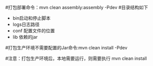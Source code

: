 #打包部署命令：mvn clean assembly:assembly -Pdev 
#目录结构如下
- bin启动和停止脚本
- logs日志路径
- conf 配置文件的位置
- lib 依赖的jar

#打包生产环境不需要配置的Jar命令:mvn  clean install -Pdev

#注意：打包生产环境后，本地需要运行，则需要执行 mvn clean install